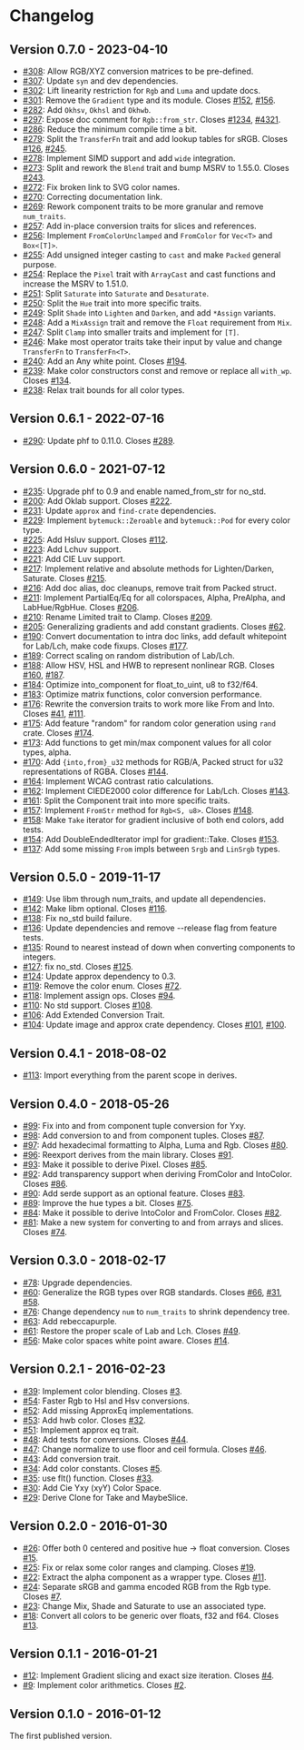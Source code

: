 # Changelog

## Version 0.7.0 - 2023-04-10

* [#308][308]: Allow RGB/XYZ conversion matrices to be pre-defined.
* [#307][307]: Update `syn` and dev dependencies.
* [#302][302]: Lift linearity restriction for `Rgb` and `Luma` and update docs.
* [#301][301]: Remove the `Gradient` type and its module. Closes [#152][152], [#156][156].
* [#282][282]: Add `Okhsv`, `Okhsl` and `Okhwb`.
* [#297][297]: Expose doc comment for `Rgb::from_str`. Closes [#1234][1234], [#4321][4321].
* [#286][286]: Reduce the minimum compile time a bit.
* [#279][279]: Split the `TransferFn` trait and add lookup tables for sRGB. Closes [#126][126], [#245][245].
* [#278][278]: Implement SIMD support and add `wide` integration.
* [#273][273]: Split and rework the `Blend` trait and bump MSRV to 1.55.0. Closes [#243][243].
* [#272][272]: Fix broken link to SVG color names.
* [#270][270]: Correcting documentation link.
* [#269][269]: Rework component traits to be more granular and remove `num_traits`.
* [#257][257]: Add in-place conversion traits for slices and references.
* [#256][256]: Implement `FromColorUnclamped` and `FromColor` for `Vec<T>` and `Box<[T]>`.
* [#255][255]: Add unsigned integer casting to `cast` and make `Packed` general purpose.
* [#254][254]: Replace the `Pixel` trait with `ArrayCast` and cast functions and increase the MSRV to 1.51.0.
* [#251][251]: Split `Saturate` into `Saturate` and `Desaturate`.
* [#250][250]: Split the `Hue` trait into more specific traits.
* [#249][249]: Split `Shade` into `Lighten` and `Darken`, and add `*Assign` variants.
* [#248][248]: Add a `MixAssign` trait and remove the `Float` requirement from `Mix`.
* [#247][247]: Split `Clamp` into smaller traits and implement for `[T]`.
* [#246][246]: Make most operator traits take their input by value and change `TransferFn` to `TransferFn<T>`.
* [#240][240]: Add an Any white point. Closes [#194][194].
* [#239][239]: Make color constructors const and remove or replace all `with_wp`. Closes [#134][134].
* [#238][238]: Relax trait bounds for all color types.

## Version 0.6.1 - 2022-07-16

* [#290][290]: Update phf to 0.11.0. Closes [#289][289].

## Version 0.6.0 - 2021-07-12

* [#235][235]: Upgrade phf to 0.9 and enable named_from_str for no_std.
* [#200][200]: Add Oklab support. Closes [#222][222].
* [#231][231]: Update `approx` and `find-crate` dependencies.
* [#229][229]: Implement `bytemuck::Zeroable` and `bytemuck::Pod` for every color type.
* [#225][225]: Add Hsluv support. Closes [#112][112].
* [#223][223]: Add Lchuv support.
* [#221][221]: Add CIE Luv support.
* [#217][217]: Implement relative and absolute methods for Lighten/Darken, Saturate. Closes [#215][215].
* [#216][216]: Add doc alias, doc cleanups, remove trait from Packed struct.
* [#211][211]: Implement PartialEq/Eq for all colorspaces, Alpha, PreAlpha, and LabHue/RgbHue. Closes [#206][206].
* [#210][210]: Rename Limited trait to Clamp. Closes [#209][209].
* [#205][205]: Generalizing gradients and add constant gradients. Closes [#62][62].
* [#190][190]: Convert documentation to intra doc links, add default whitepoint for Lab/Lch, make code fixups. Closes [#177][177].
* [#189][189]: Correct scaling on random distribution of Lab/Lch.
* [#188][188]: Allow HSV, HSL and HWB to represent nonlinear RGB. Closes [#160][160], [#187][187].
* [#184][184]: Optimize into_component for float_to_uint, u8 to f32/f64.
* [#183][183]: Optimize matrix functions, color conversion performance.
* [#176][176]: Rewrite the conversion traits to work more like From and Into. Closes [#41][41], [#111][111].
* [#175][175]: Add feature "random" for random color generation using `rand` crate. Closes [#174][174].
* [#173][173]: Add functions to get min/max component values for all color types, alpha.
* [#170][170]: Add `{into,from}_u32` methods for RGB/A, Packed struct for u32 representations of RGBA. Closes [#144][144].
* [#164][164]: Implement WCAG contrast ratio calculations.
* [#162][162]: Implement CIEDE2000 color difference for Lab/Lch. Closes [#143][143].
* [#161][161]: Split the Component trait into more specific traits.
* [#157][157]: Implement `FromStr` method for `Rgb<S, u8>`. Closes [#148][148].
* [#158][158]: Make `Take` iterator for gradient inclusive of both end colors, add tests.
* [#154][154]: Add DoubleEndedIterator impl for gradient::Take. Closes [#153][153].
* [#137][137]: Add some missing `From` impls between `Srgb` and `LinSrgb` types.

## Version 0.5.0 - 2019-11-17

* [#149][149]: Use libm through num_traits, and update all dependencies.
* [#142][142]: Make libm optional. Closes [#116][116].
* [#138][138]: Fix no_std build failure.
* [#136][136]: Update dependencies and remove --release flag from feature tests.
* [#135][135]: Round to nearest instead of down when converting components to integers.
* [#127][127]: fix no_std. Closes [#125][125].
* [#124][124]: Update approx dependency to 0.3.
* [#119][119]: Remove the color enum. Closes [#72][72].
* [#118][118]: Implement assign ops. Closes [#94][94].
* [#110][110]: No std support. Closes [#108][108].
* [#106][106]: Add Extended Conversion Trait.
* [#104][104]: Update image and approx crate dependency. Closes [#101][101], [#100][100].

## Version 0.4.1 - 2018-08-02

* [#113][113]: Import everything from the parent scope in derives.

## Version 0.4.0 - 2018-05-26

* [#99][99]: Fix into and from component tuple conversion for Yxy.
* [#98][98]: Add conversion to and from component tuples. Closes [#87][87].
* [#97][97]: Add hexadecimal formatting to Alpha, Luma and Rgb. Closes [#80][80].
* [#96][96]: Reexport derives from the main library. Closes [#91][91].
* [#93][93]: Make it possible to derive Pixel. Closes [#85][85].
* [#92][92]: Add transparency support when deriving FromColor and IntoColor. Closes [#86][86].
* [#90][90]: Add serde support as an optional feature. Closes [#83][83].
* [#89][89]: Improve the hue types a bit. Closes [#75][75].
* [#84][84]: Make it possible to derive IntoColor and FromColor. Closes [#82][82].
* [#81][81]: Make a new system for converting to and from arrays and slices. Closes [#74][74].

## Version 0.3.0 - 2018-02-17

* [#78][78]: Upgrade dependencies.
* [#60][60]: Generalize the RGB types over RGB standards. Closes [#66][66], [#31][31], [#58][58].
* [#76][76]: Change dependency `num` to `num_traits` to shrink dependency tree.
* [#63][63]: Add rebeccapurple.
* [#61][61]: Restore the proper scale of Lab and Lch. Closes [#49][49].
* [#56][56]: Make color spaces white point aware. Closes [#14][14].

## Version 0.2.1 - 2016-02-23

* [#39][39]: Implement color blending. Closes [#3][3].
* [#54][54]: Faster Rgb to Hsl and Hsv conversions.
* [#52][52]: Add missing ApproxEq implementations.
* [#53][53]: Add hwb color. Closes [#32][32].
* [#51][51]: Implement approx eq trait.
* [#48][48]: Add tests for conversions. Closes [#44][44].
* [#47][47]: Change normalize to use floor and ceil formula. Closes [#46][46].
* [#43][43]: Add conversion trait.
* [#34][34]: Add color constants. Closes [#5][5].
* [#35][35]: use flt() function. Closes [#33][33].
* [#30][30]: Add Cie Yxy (xyY) Color Space.
* [#29][29]: Derive Clone for Take and MaybeSlice.

## Version 0.2.0 - 2016-01-30

* [#26][26]: Offer both 0 centered and positive hue -> float conversion. Closes [#15][15].
* [#25][25]: Fix or relax some color ranges and clamping. Closes [#19][19].
* [#22][22]: Extract the alpha component as a wrapper type. Closes [#11][11].
* [#24][24]: Separate sRGB and gamma encoded RGB from the Rgb type. Closes [#7][7].
* [#23][23]: Change Mix, Shade and Saturate to use an associated type.
* [#18][18]: Convert all colors to be generic over floats, f32 and f64. Closes [#13][13].

## Version 0.1.1 - 2016-01-21

* [#12][12]: Implement Gradient slicing and exact size iteration. Closes [#4][4].
* [#9][9]: Implement color arithmetics. Closes [#2][2].

## Version 0.1.0 - 2016-01-12

The first published version.

[9]: https://github.com/Ogeon/palette/pull/9
[12]: https://github.com/Ogeon/palette/pull/12
[18]: https://github.com/Ogeon/palette/pull/18
[22]: https://github.com/Ogeon/palette/pull/22
[23]: https://github.com/Ogeon/palette/pull/23
[24]: https://github.com/Ogeon/palette/pull/24
[25]: https://github.com/Ogeon/palette/pull/25
[26]: https://github.com/Ogeon/palette/pull/26
[29]: https://github.com/Ogeon/palette/pull/29
[30]: https://github.com/Ogeon/palette/pull/30
[34]: https://github.com/Ogeon/palette/pull/34
[35]: https://github.com/Ogeon/palette/pull/35
[39]: https://github.com/Ogeon/palette/pull/39
[43]: https://github.com/Ogeon/palette/pull/43
[47]: https://github.com/Ogeon/palette/pull/47
[48]: https://github.com/Ogeon/palette/pull/48
[51]: https://github.com/Ogeon/palette/pull/51
[52]: https://github.com/Ogeon/palette/pull/52
[53]: https://github.com/Ogeon/palette/pull/53
[54]: https://github.com/Ogeon/palette/pull/54
[56]: https://github.com/Ogeon/palette/pull/56
[60]: https://github.com/Ogeon/palette/pull/60
[61]: https://github.com/Ogeon/palette/pull/61
[63]: https://github.com/Ogeon/palette/pull/63
[76]: https://github.com/Ogeon/palette/pull/76
[78]: https://github.com/Ogeon/palette/pull/78
[81]: https://github.com/Ogeon/palette/pull/81
[84]: https://github.com/Ogeon/palette/pull/84
[89]: https://github.com/Ogeon/palette/pull/89
[90]: https://github.com/Ogeon/palette/pull/90
[92]: https://github.com/Ogeon/palette/pull/92
[93]: https://github.com/Ogeon/palette/pull/93
[96]: https://github.com/Ogeon/palette/pull/96
[97]: https://github.com/Ogeon/palette/pull/97
[98]: https://github.com/Ogeon/palette/pull/98
[99]: https://github.com/Ogeon/palette/pull/99
[104]: https://github.com/Ogeon/palette/pull/104
[106]: https://github.com/Ogeon/palette/pull/106
[110]: https://github.com/Ogeon/palette/pull/110
[113]: https://github.com/Ogeon/palette/pull/113
[118]: https://github.com/Ogeon/palette/pull/118
[119]: https://github.com/Ogeon/palette/pull/119
[124]: https://github.com/Ogeon/palette/pull/124
[127]: https://github.com/Ogeon/palette/pull/127
[135]: https://github.com/Ogeon/palette/pull/135
[136]: https://github.com/Ogeon/palette/pull/136
[137]: https://github.com/Ogeon/palette/pull/137
[138]: https://github.com/Ogeon/palette/pull/138
[142]: https://github.com/Ogeon/palette/pull/142
[149]: https://github.com/Ogeon/palette/pull/149
[154]: https://github.com/Ogeon/palette/pull/154
[157]: https://github.com/Ogeon/palette/pull/157
[158]: https://github.com/Ogeon/palette/pull/158
[161]: https://github.com/Ogeon/palette/pull/161
[162]: https://github.com/Ogeon/palette/pull/162
[164]: https://github.com/Ogeon/palette/pull/164
[170]: https://github.com/Ogeon/palette/pull/170
[173]: https://github.com/Ogeon/palette/pull/173
[175]: https://github.com/Ogeon/palette/pull/175
[176]: https://github.com/Ogeon/palette/pull/176
[183]: https://github.com/Ogeon/palette/pull/183
[184]: https://github.com/Ogeon/palette/pull/184
[188]: https://github.com/Ogeon/palette/pull/188
[189]: https://github.com/Ogeon/palette/pull/189
[190]: https://github.com/Ogeon/palette/pull/190
[200]: https://github.com/Ogeon/palette/pull/200
[205]: https://github.com/Ogeon/palette/pull/205
[210]: https://github.com/Ogeon/palette/pull/210
[211]: https://github.com/Ogeon/palette/pull/211
[216]: https://github.com/Ogeon/palette/pull/216
[217]: https://github.com/Ogeon/palette/pull/217
[221]: https://github.com/Ogeon/palette/pull/221
[223]: https://github.com/Ogeon/palette/pull/223
[225]: https://github.com/Ogeon/palette/pull/225
[229]: https://github.com/Ogeon/palette/pull/229
[231]: https://github.com/Ogeon/palette/pull/231
[235]: https://github.com/Ogeon/palette/pull/235
[238]: https://github.com/Ogeon/palette/pull/238
[239]: https://github.com/Ogeon/palette/pull/239
[240]: https://github.com/Ogeon/palette/pull/240
[246]: https://github.com/Ogeon/palette/pull/246
[247]: https://github.com/Ogeon/palette/pull/247
[248]: https://github.com/Ogeon/palette/pull/248
[249]: https://github.com/Ogeon/palette/pull/249
[250]: https://github.com/Ogeon/palette/pull/250
[251]: https://github.com/Ogeon/palette/pull/251
[254]: https://github.com/Ogeon/palette/pull/254
[255]: https://github.com/Ogeon/palette/pull/255
[256]: https://github.com/Ogeon/palette/pull/256
[257]: https://github.com/Ogeon/palette/pull/257
[269]: https://github.com/Ogeon/palette/pull/269
[270]: https://github.com/Ogeon/palette/pull/270
[272]: https://github.com/Ogeon/palette/pull/272
[273]: https://github.com/Ogeon/palette/pull/273
[278]: https://github.com/Ogeon/palette/pull/278
[279]: https://github.com/Ogeon/palette/pull/279
[282]: https://github.com/Ogeon/palette/pull/282
[286]: https://github.com/Ogeon/palette/pull/286
[290]: https://github.com/Ogeon/palette/pull/290
[297]: https://github.com/Ogeon/palette/pull/297
[301]: https://github.com/Ogeon/palette/pull/301
[302]: https://github.com/Ogeon/palette/pull/302
[307]: https://github.com/Ogeon/palette/pull/307
[308]: https://github.com/Ogeon/palette/pull/308
[2]: https://github.com/Ogeon/palette/issues/2
[3]: https://github.com/Ogeon/palette/issues/3
[4]: https://github.com/Ogeon/palette/issues/4
[5]: https://github.com/Ogeon/palette/issues/5
[7]: https://github.com/Ogeon/palette/issues/7
[11]: https://github.com/Ogeon/palette/issues/11
[13]: https://github.com/Ogeon/palette/issues/13
[14]: https://github.com/Ogeon/palette/issues/14
[15]: https://github.com/Ogeon/palette/issues/15
[19]: https://github.com/Ogeon/palette/issues/19
[31]: https://github.com/Ogeon/palette/issues/31
[32]: https://github.com/Ogeon/palette/issues/32
[33]: https://github.com/Ogeon/palette/issues/33
[41]: https://github.com/Ogeon/palette/issues/41
[44]: https://github.com/Ogeon/palette/issues/44
[46]: https://github.com/Ogeon/palette/issues/46
[49]: https://github.com/Ogeon/palette/issues/49
[58]: https://github.com/Ogeon/palette/issues/58
[62]: https://github.com/Ogeon/palette/issues/62
[66]: https://github.com/Ogeon/palette/issues/66
[72]: https://github.com/Ogeon/palette/issues/72
[74]: https://github.com/Ogeon/palette/issues/74
[75]: https://github.com/Ogeon/palette/issues/75
[80]: https://github.com/Ogeon/palette/issues/80
[82]: https://github.com/Ogeon/palette/issues/82
[83]: https://github.com/Ogeon/palette/issues/83
[85]: https://github.com/Ogeon/palette/issues/85
[86]: https://github.com/Ogeon/palette/issues/86
[87]: https://github.com/Ogeon/palette/issues/87
[91]: https://github.com/Ogeon/palette/issues/91
[94]: https://github.com/Ogeon/palette/issues/94
[100]: https://github.com/Ogeon/palette/issues/100
[101]: https://github.com/Ogeon/palette/issues/101
[108]: https://github.com/Ogeon/palette/issues/108
[111]: https://github.com/Ogeon/palette/issues/111
[112]: https://github.com/Ogeon/palette/issues/112
[116]: https://github.com/Ogeon/palette/issues/116
[125]: https://github.com/Ogeon/palette/issues/125
[126]: https://github.com/Ogeon/palette/issues/126
[134]: https://github.com/Ogeon/palette/issues/134
[143]: https://github.com/Ogeon/palette/issues/143
[144]: https://github.com/Ogeon/palette/issues/144
[148]: https://github.com/Ogeon/palette/issues/148
[152]: https://github.com/Ogeon/palette/issues/152
[153]: https://github.com/Ogeon/palette/issues/153
[156]: https://github.com/Ogeon/palette/issues/156
[160]: https://github.com/Ogeon/palette/issues/160
[174]: https://github.com/Ogeon/palette/issues/174
[177]: https://github.com/Ogeon/palette/issues/177
[187]: https://github.com/Ogeon/palette/issues/187
[194]: https://github.com/Ogeon/palette/issues/194
[206]: https://github.com/Ogeon/palette/issues/206
[209]: https://github.com/Ogeon/palette/issues/209
[215]: https://github.com/Ogeon/palette/issues/215
[222]: https://github.com/Ogeon/palette/issues/222
[243]: https://github.com/Ogeon/palette/issues/243
[245]: https://github.com/Ogeon/palette/issues/245
[289]: https://github.com/Ogeon/palette/issues/289
[1234]: https://github.com/Ogeon/palette/issues/1234
[4321]: https://github.com/Ogeon/palette/issues/4321
